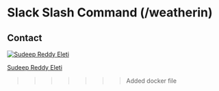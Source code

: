 
# Slack Slash Command (/weatherin)

## Contact

[![Sudeep Reddy Eleti](https://s.gravatar.com/avatar/a48e3b49c8c1dbe4b1d5128493ee6fa3?s=80)](https://github.com/SRELETI)

[Sudeep Reddy Eleti](https://github.com/SRELETI)
>>>>>>> Added docker file
